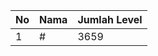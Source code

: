 | No | Nama            | Jumlah Level |
|----|-----------------|--------------|
| 1  | #    |    3659        |
